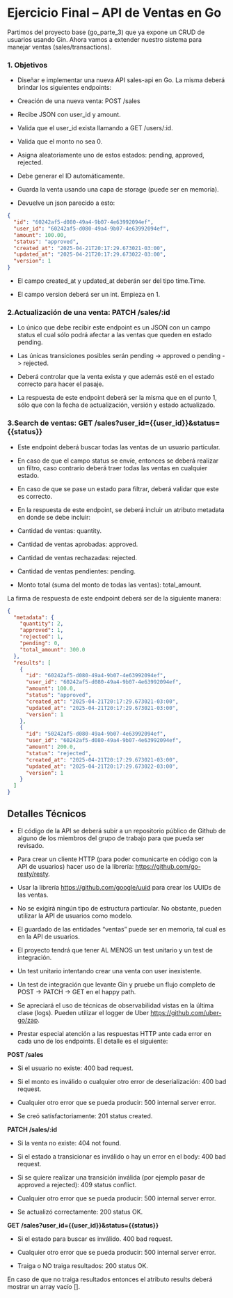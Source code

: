 # Ejercicio Final – API de Ventas en Go
Partimos del proyecto base (go_parte_3) que ya expone un CRUD de usuarios usando Gin. Ahora vamos a extender nuestro sistema para manejar ventas (sales/transactions).
### 1. Objetivos
-  Diseñar e implementar una nueva API sales-api en Go. La misma deberá brindar los siguientes endpoints:

-  Creación de una nueva venta: POST /sales

-  Recibe JSON con user_id y amount.

-  Valida que el user_id exista llamando a GET /users/:id.

-  Valida que el monto no sea 0.

-  Asigna aleatoriamente uno de estos estados: pending, approved, rejected.

-  Debe generar el ID automáticamente.

-  Guarda la venta usando una capa de storage (puede ser en memoria).

-  Devuelve un json parecido a esto:
```json
{
  "id": "60242af5-d080-49a4-9b07-4e63992094ef",
  "user_id": "60242af5-d080-49a4-9b07-4e63992094ef",
  "amount": 100.00,
  "status": "approved",
  "created_at": "2025-04-21T20:17:29.673021-03:00",
  "updated_at": "2025-04-21T20:17:29.673022-03:00",
  "version": 1
}
```


-  El campo created_at y updated_at deberán ser del tipo time.Time.

-  El campo version deberá ser un int. Empieza en 1.

### 2.Actualización de una venta: PATCH /sales/:id

-  Lo único que debe recibir este endpoint es un JSON con un campo status el cual sólo podrá afectar a las ventas que queden en estado pending. 

-  Las únicas transiciones posibles serán pending -> approved o pending -> rejected.

-  Deberá controlar que la venta exista y que además esté en el estado correcto para hacer el pasaje.

-  La respuesta de este endpoint deberá ser la misma que en el punto 1, sólo que con la fecha de actualización, versión y estado actualizado.

### 3.Search de ventas: GET /sales?user_id={{user_id}}&status={{status}}

-  Este endpoint deberá buscar todas las ventas de un usuario particular.

-  En caso de que el campo status se envíe, entonces se deberá realizar un filtro, caso contrario deberá traer todas las ventas en cualquier estado.

-  En caso de que se pase un estado para filtrar, deberá validar que este es correcto.

-  En la respuesta de este endpoint, se deberá incluir un atributo metadata en donde se debe incluir:
  - Cantidad de ventas: quantity. 
  - Cantidad de ventas aprobadas: approved. 
  - Cantidad de ventas rechazadas: rejected. 
  - Cantidad de ventas pendientes: pending. 
  - Monto total (suma del monto de todas las ventas): total_amount.

La firma de respuesta de este endpoint deberá ser de la siguiente manera:

```json
{
  "metadata": {
    "quantity": 2,
    "approved": 1,
    "rejected": 1,
    "pending": 0,
    "total_amount": 300.0
  },
  "results": [
    {
      "id": "60242af5-d080-49a4-9b07-4e63992094ef",
      "user_id": "60242af5-d080-49a4-9b07-4e63992094ef",
      "amount": 100.0,
      "status": "approved",
      "created_at": "2025-04-21T20:17:29.673021-03:00",
      "updated_at": "2025-04-21T20:17:29.673021-03:00",
      "version": 1
    },
    {
      "id": "50242af5-d080-49a4-9b07-4e63992094ef",
      "user_id": "60242af5-d080-49a4-9b07-4e63992094ef",
      "amount": 200.0,
      "status": "rejected",
      "created_at": "2025-04-21T20:17:29.673021-03:00",
      "updated_at": "2025-04-21T20:17:29.673022-03:00",
      "version": 1
    }
  ]
}
```

## Detalles Técnicos
-  El código de la API se deberá subir a un repositorio público de Github de alguno de los miembros del grupo de trabajo para que pueda ser revisado.

-  Para crear un cliente HTTP (para poder comunicarte en código con la API de usuarios) hacer uso de la librería: https://github.com/go-resty/resty.

-  Usar la librería https://github.com/google/uuid para crear los UUIDs de las ventas.

-  No se exigirá ningún tipo de estructura particular. No obstante, pueden utilizar la API de usuarios como modelo.

-  El guardado de las entidades “ventas” puede ser en memoria, tal cual es en la API de usuarios.

-  El proyecto tendrá que tener AL MENOS un test unitario y un test de integración.

-  Un test unitario intentando crear una venta con user inexistente.
-  Un test de integración que levante Gin y pruebe un flujo completo de POST → PATCH → GET en el happy path.

-  Se apreciará el uso de técnicas de observabilidad vistas en la última clase (logs). Pueden utilizar el logger de Uber https://github.com/uber-go/zap.

-  Prestar especial atención a las respuestas HTTP ante cada error en cada uno de los endpoints. El detalle es el siguiente:

**POST /sales**

-  Si el usuario no existe: 
400 bad request.

-  Si el monto es inválido o cualquier otro error de deserialización:
400 bad request.

-  Cualquier otro error que se pueda producir: 
500 internal server error.

-  Se creó satisfactoriamente:
201 status created.

**PATCH /sales/:id**

-  Si la venta no existe: 
    404 not found.

-  Si el estado a transicionar es inválido o hay un error en el body:
400 bad request.

-  Si se quiere realizar una transición inválida (por ejemplo pasar de approved a rejected): 
409 status conflict.

-  Cualquier otro error que se pueda producir: 
500 internal server error.

-  Se actualizó correctamente:
200 status OK.

**GET /sales?user_id={{user_id}}&status={{status}}**

-  Si el estado para buscar es inválido.
400 bad request.

-  Cualquier otro error que se pueda producir: 
500 internal server error.

-  Traiga o NO traiga resultados:
200 status OK.

En caso de que no traiga resultados entonces el atributo results deberá mostrar un array vacío [].
